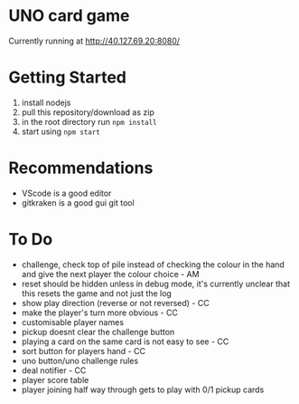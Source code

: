 # UNO card game

Currently running at http://40.127.69.20:8080/

# Getting Started

1. install nodejs
2. pull this repository/download as zip
3. in the root directory run
   `npm install`
4. start using
   `npm start`

# Recommendations

- VScode is a good editor
- gitkraken is a good gui git tool

# To Do

- challenge, check top of pile instead of checking the colour in the hand and give the next player the colour choice - AM
- reset should be hidden unless in debug mode, it's currently unclear that this resets the game and not just the log
- show play direction (reverse or not reversed) - CC
- make the player's turn more obvious - CC
- customisable player names
- pickup doesnt clear the challenge button
- playing a card on the same card is not easy to see - CC
- sort button for players hand - CC
- uno button/uno challenge rules
- deal notifier - CC
- player score table
- player joining half way through gets to play with 0/1 pickup cards
